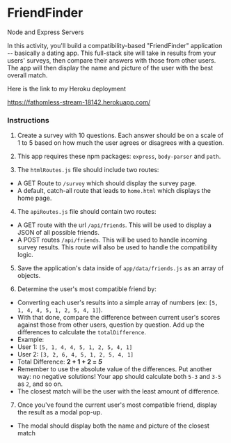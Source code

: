 # FriendFinder
Node and Express Servers

In this activity, you'll build a compatibility-based "FriendFinder" application -- basically a dating app. This full-stack site will take in results from your users' surveys, then compare their answers with those from other users. The app will then display the name and picture of the user with the best overall match.

Here is the link to my Heroku deployment

https://fathomless-stream-18142.herokuapp.com/

### Instructions

1. Create a survey with 10 questions. Each answer should be on a scale of 1 to 5 based on how much the user agrees or disagrees with a question.

2. This app requires these npm packages: `express`, `body-parser` and `path`.

3. The `htmlRoutes.js` file should include two routes:

* A GET Route to `/survey` which should display the survey page.
* A default, catch-all route that leads to `home.html` which displays the home page.

4. The `apiRoutes.js` file should contain two routes:

* A GET route with the url `/api/friends`. This will be used to display a JSON of all possible friends.
* A POST routes `/api/friends`. This will be used to handle incoming survey results. This route will also be used to handle the compatibility logic.

5. Save the application's data inside of `app/data/friends.js` as an array of objects.

6. Determine the user's most compatible friend by:

* Converting each user's results into a simple array of numbers (ex: `[5, 1, 4, 4, 5, 1, 2, 5, 4, 1]`).
* With that done, compare the difference between current user's scores against those from other users, question by question. Add up the differences to calculate the `totalDifference`.
* Example:
* User 1: `[5, 1, 4, 4, 5, 1, 2, 5, 4, 1]`
* User 2: `[3, 2, 6, 4, 5, 1, 2, 5, 4, 1]`
* Total Difference: **2 + 1 + 2 =** **_5_**
* Remember to use the absolute value of the differences. Put another way: no negative solutions! Your app should calculate both `5-3` and `3-5` as `2`, and so on.
* The closest match will be the user with the least amount of difference.

7. Once you've found the current user's most compatible friend, display the result as a modal pop-up.
* The modal should display both the name and picture of the closest match

